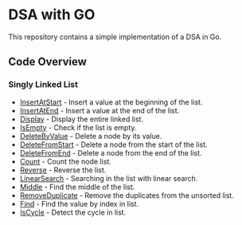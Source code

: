 # DSA with GO

This repository contains a simple implementation of a DSA in Go.

## Code Overview

### Singly Linked List

- [InsertAtStart](./linkedlist/singly/singly.go#L19) - Insert a value at the beginning of the list.
- [InsertAtEnd](./linkedlist/singly/singly.go#L29) - Insert a value at the end of the list.
- [Display](./linkedlist/singly/singly.go#L54) - Display the entire linked list.
- [IsEmpty](./linkedlist/singly/singly.go#L78) - Check if the list is empty.
- [DeleteByValue](./linkedlist/singly/singly.go#L86) - Delete a node by its value.
- [DeleteFromStart](./linkedlist/singly/singly.go#L110) - Delete a node from the start of the list.
- [DeleteFromEnd](./linkedlist/singly/singly.go#L130) - Delete a node from the end of the list.
- [Count](./linkedlist/singly/singly.go#L156) - Count the node list.
- [Reverse](./linkedlist/singly/singly.go#L180) - Reverse the list.
- [LinearSearch](./linkedlist/singly/singly.go#L222) - Searching in the list with linear search.
- [Middle](./linkedlist/singly/singly.go#L266) - Find the middle of the list.
- [RemoveDuplicate](./linkedlist/singly/singly.go#L296) - Remove the duplicates from the unsorted list.
- [Find](./linkedlist/singly/singly.go#L336) - Find the value by index in list.
- [IsCycle](./linkedlist/singly/singly.go#L367) - Detect the cycle in list.